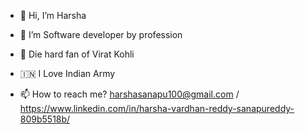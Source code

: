 * 👋 Hi, I’m Harsha
* 👀 I’m Software developer by profession
* :cricket_game: Die hard fan of Virat Kohli

* :india: I Love Indian Army
* 📫 How to reach me? harshasanapu100@gmail.com / https://www.linkedin.com/in/harsha-vardhan-reddy-sanapureddy-809b5518b/


<!--
**harshasanapu100/harshasanapu100** is a ✨ _special_ ✨ repository because its `README.md` (this file) appears on your GitHub profile.

Here are some ideas to get you started:

- 🔭 I’m currently working on ...
- 🌱 I’m currently learning ...
- 👯 I’m looking to collaborate on ...
- 🤔 I’m looking for help with ...
- 💬 Ask me about ...
- 📫 How to reach me: ...
- 😄 Pronouns: ...
- ⚡ Fun fact: ...
-->
